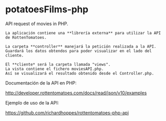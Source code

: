 potatoesFilms-php
=================

API request of movies in PHP.

    La aplicación contiene una **librería externa** para utilizar la API de RottenTomatoes.

    La carpeta **controller** manejará la petición realizada a la API.
    Guardará los datos obtendos para poder visualizar en el lado del cliente.

    El **cliente* será la carpeta llamada "views". 
    La vista contiene el fichero moviesAPI.php.
    Así se visualizará el resultado obtenido desde el Controller.php.

Documentación de la API en PHP:

http://developer.rottentomatoes.com/docs/read/json/v10/examples

Ejemplo de uso de la API:

https://github.com/richardhoppes/rottentomatoes-php-api
